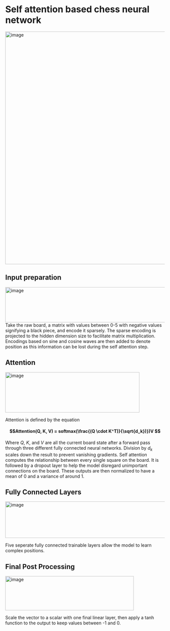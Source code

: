 # Self attention based chess neural network
<img width="1550" height="733" alt="image" src="https://github.com/user-attachments/assets/45407fa7-f0a6-4b8e-ba84-a30b93923985" />

## Input preparation
<img width="548" height="111" alt="image" src="https://github.com/user-attachments/assets/31797e7b-0bc7-42a9-898e-e7a38dbfa106" />
Take the raw board, a matrix with values between 0-5 with negative values signifying a black piece, and encode it sparsely. The sparse encoding is projected to the hidden dimension size to facilitate matrix multiplication. Encodings based on sine and cosine waves are then added to denote position as this information can be lost during the self attention step.

## Attention
<img width="424" height="127" alt="image" src="https://github.com/user-attachments/assets/74cd5b06-24e5-40b1-8658-16564689b9de" />

Attention is defined by the equation
#### $$Attention(Q, K, V) = softmax(\frac{(Q \cdot K^T)}{\sqrt{d_k})})V $$
Where $Q$, $K$, and $V$ are all the current board state after a forward pass through three different fully connected neural networks. Division by $d_k$ scales down the result to prevent vanishing gradients. Self attention computes the relationship between every single square on the board. It is followed by a dropout layer to help the model disregard unimportant connections on the board. These outputs are then normalized to have a mean of 0 and a variance of around 1.

## Fully Connected Layers
<img width="549" height="115" alt="image" src="https://github.com/user-attachments/assets/e903645a-71ad-4fff-ad8d-22b52548ab8d" />

Five seperate fully connected trainable layers allow the model to learn complex positions.

## Final Post Processing
<img width="406" height="108" alt="image" src="https://github.com/user-attachments/assets/58d523f8-07aa-4d1a-a67c-41bda8330ddb" />

Scale the vector to a scalar with one final linear layer, then apply a tanh function to the output to keep values between -1 and 0.
